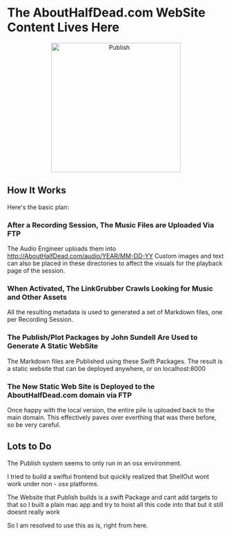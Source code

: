 
# The AboutHalfDead.com WebSite Content Lives Here

 
<p align="center">
<img src="https://billdonner.com/images/grabnhand.png" width="300" max-width="90%" alt="Publish" />
</p>

## How It Works

Here's the basic plan:

### After a Recording Session, The Music Files are Uploaded Via FTP
The Audio Engineer uploads them into http://AboutHalfDead.com/audio/YEAR/MM-DD-YY
Custom images and text can also be placed in these directories to affect the visuals for the playback page of the session.

### When Activated, The LinkGrubber Crawls Looking for Music and Other Assets
All the resulting metadata is used to generated a set of Markdown files, one per Recording Session.

### The Publish/Plot Packages by John Sundell Are Used to Generate A Static WebSite
The Markdown files are Published using these Swift Packages. The result is a static website that can be deployed anywhere, or on localhost:8000

### The New Static Web Site is Deployed to the AboutHalfDead.com domain via FTP
Once happy with the local version, the entire pile is uploaded back to the main domain.
This effectively paves over everthing that was there before, so be very careful.

## Lots to Do

The Publish system seems to only run in an osx environment.

I tried to build a swiftui frontend but quickly realized that ShellOut wont work under non - osx platforms.

The Website that Publish builds is a swift Package and cant add targets to that so I built a plain mac app and try to hoist all this code into that but it still doesnt really work

So I am resolved to use this as is, right from here.



